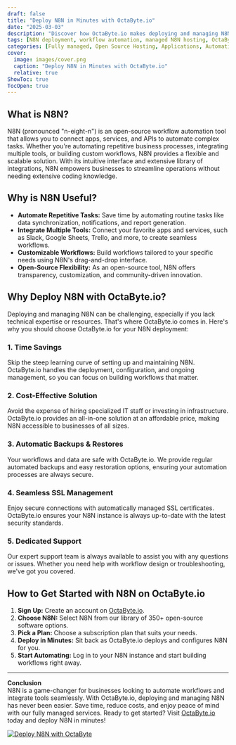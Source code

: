 ```yaml
---
draft: false
title: "Deploy N8N in Minutes with OctaByte.io"
date: "2025-03-03"
description: "Discover how OctaByte.io makes deploying and managing N8N—a powerful workflow automation tool—effortless. Save time, reduce costs, and enjoy seamless automation with our fully managed services."
tags: [N8N deployment, workflow automation, managed N8N hosting, OctaByte, open-source automation, no-code automation, managed IT services, N8N hosting, automated workflows, OctaByte N8N]
categories: [Fully managed, Open Source Hosting, Applications, Automation]
cover:
  image: images/cover.png
  caption: "Deploy N8N in Minutes with OctaByte.io"
  relative: true
ShowToc: true
TocOpen: true
---
```



## What is N8N?

N8N (pronounced "n-eight-n") is an open-source workflow automation tool that allows you to connect apps, services, and APIs to automate complex tasks. Whether you're automating repetitive business processes, integrating multiple tools, or building custom workflows, N8N provides a flexible and scalable solution. With its intuitive interface and extensive library of integrations, N8N empowers businesses to streamline operations without needing extensive coding knowledge.

## Why is N8N Useful?

- **Automate Repetitive Tasks:** Save time by automating routine tasks like data synchronization, notifications, and report generation.  
- **Integrate Multiple Tools:** Connect your favorite apps and services, such as Slack, Google Sheets, Trello, and more, to create seamless workflows.  
- **Customizable Workflows:** Build workflows tailored to your specific needs using N8N's drag-and-drop interface.  
- **Open-Source Flexibility:** As an open-source tool, N8N offers transparency, customization, and community-driven innovation.  

## Why Deploy N8N with OctaByte.io?

Deploying and managing N8N can be challenging, especially if you lack technical expertise or resources. That's where OctaByte.io comes in. Here's why you should choose OctaByte.io for your N8N deployment:

### 1. **Time Savings**  
Skip the steep learning curve of setting up and maintaining N8N. OctaByte.io handles the deployment, configuration, and ongoing management, so you can focus on building workflows that matter.

### 2. **Cost-Effective Solution**  
Avoid the expense of hiring specialized IT staff or investing in infrastructure. OctaByte.io provides an all-in-one solution at an affordable price, making N8N accessible to businesses of all sizes.

### 3. **Automatic Backups & Restores**  
Your workflows and data are safe with OctaByte.io. We provide regular automated backups and easy restoration options, ensuring your automation processes are always secure.

### 4. **Seamless SSL Management**  
Enjoy secure connections with automatically managed SSL certificates. OctaByte.io ensures your N8N instance is always up-to-date with the latest security standards.

### 5. **Dedicated Support**  
Our expert support team is always available to assist you with any questions or issues. Whether you need help with workflow design or troubleshooting, we've got you covered.

## How to Get Started with N8N on OctaByte.io

1. **Sign Up:** Create an account on [OctaByte.io](https://octabyte.io).  
2. **Choose N8N:** Select N8N from our library of 350+ open-source software options.  
3. **Pick a Plan:** Choose a subscription plan that suits your needs.  
4. **Deploy in Minutes:** Sit back as OctaByte.io deploys and configures N8N for you.  
5. **Start Automating:** Log in to your N8N instance and start building workflows right away.  

---

**Conclusion**  
N8N is a game-changer for businesses looking to automate workflows and integrate tools seamlessly. With OctaByte.io, deploying and managing N8N has never been easier. Save time, reduce costs, and enjoy peace of mind with our fully managed services. Ready to get started? Visit [OctaByte.io](https://octabyte.io) today and deploy N8N in minutes!

[![Deploy N8N with OctaByte](/images/deploy-on-octabyte.png)](https://octabyte.io/fully-managed-open-source-services/applications/automation/n8n)